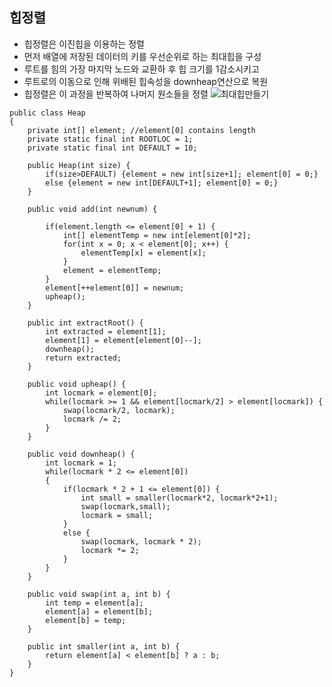 ## 힙정렬
* 힙정렬은 이진힙을 이용하는 정렬
* 먼저 배열에 저장된 데이터의 키를 우선순위로 하는 최대힙을 구성
* 루트를 힘의 가장 마지막 노드와 교환하 후 힙 크기를 1감소시키고
* 루트로의 이동으로 인해 위배된 힙속성을 downheap연산으로 복원
* 힙정렬은 이 과정을 반복하여 나머지 원소들을 정렬
![최대힙만들기](https://user-images.githubusercontent.com/54932560/84459224-d87cef80-aca1-11ea-9e9e-347a63406733.jpg)
~~~~~~
public class Heap
{
	private int[] element; //element[0] contains length
	private static final int ROOTLOC = 1;
	private static final int DEFAULT = 10;

	public Heap(int size) {
		if(size>DEFAULT) {element = new int[size+1]; element[0] = 0;}
		else {element = new int[DEFAULT+1]; element[0] = 0;}
	}

	public void add(int newnum) {

		if(element.length <= element[0] + 1) {
			int[] elementTemp = new int[element[0]*2];
			for(int x = 0; x < element[0]; x++) {
				elementTemp[x] = element[x];
			}
			element = elementTemp;
		}
		element[++element[0]] = newnum;
		upheap();
	}

	public int extractRoot() {
		int extracted = element[1];
		element[1] = element[element[0]--];
		downheap();
		return extracted;
	}

	public void upheap() {
		int locmark = element[0];
		while(locmark >= 1 && element[locmark/2] > element[locmark]) {
			swap(locmark/2, locmark);
			locmark /= 2;
		}
	}

	public void downheap() {
		int locmark = 1;
		while(locmark * 2 <= element[0])
		{
			if(locmark * 2 + 1 <= element[0]) {
				int small = smaller(locmark*2, locmark*2+1);
				swap(locmark,small);
				locmark = small;
			}
			else {
				swap(locmark, locmark * 2);
				locmark *= 2;
			}
		}
	}

	public void swap(int a, int b) {
		int temp = element[a];
		element[a] = element[b];
		element[b] = temp;
	}

	public int smaller(int a, int b) {
		return element[a] < element[b] ? a : b;
	}
}
~~~~~~

